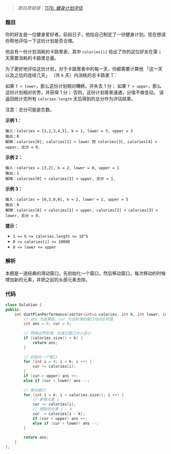 > *题目原链接：[1176. 健身计划评估](https://leetcode-cn.com/contest/weekly-contest-152/problems/diet-plan-performance/)*

### 题目

你的好友是一位健身爱好者。前段日子，他给自己制定了一份健身计划。现在想请你帮他评估一下这份计划是否合理。

他会有一份计划消耗的卡路里表，其中 `calories[i]` 给出了你的这位好友在第 `i` 天需要消耗的卡路里总量。

为了更好地评估这份计划，对于卡路里表中的每一天，你都需要计算他 「这一天以及之后的连续几天」 （共 k 天）内消耗的总卡路里 T：

如果 `T < lower`，那么这份计划相对糟糕，并失去 1 分； 
如果 `T > upper`，那么这份计划相对优秀，并获得 1 分；
否则，这份计划普普通通，分值不做变动。
请返回统计完所有 `calories.length` 天后得到的总分作为评估结果。

注意：总分可能是负数。

**示例 1：**

```
输入：calories = [1,2,3,4,5], k = 1, lower = 3, upper = 3
输出：0
解释：calories[0], calories[1] < lower 而 calories[3], calories[4] > upper, 总分 = 0.
```

**示例 2：**

```
输入：calories = [3,2], k = 2, lower = 0, upper = 1
输出：1
解释：calories[0] + calories[1] > upper, 总分 = 1.
```

**示例 3：**

```
输入：calories = [6,5,0,0], k = 2, lower = 1, upper = 5
输出：0
解释：calories[0] + calories[1] > upper, calories[2] + calories[3] < lower, 总分 = 0.
```

**提示：**

- `1 <= k <= calories.length <= 10^5`
- `0 <= calories[i] <= 20000`
- `0 <= lower <= upper`

### 解析

本题是一道经典的滑动窗口。先初始化一个窗口，然后移动窗口，每次移动的时候增加新的元素，并把之前的头部元素去除。

### 代码

```cpp
class Solution {
public:
    int dietPlanPerformance(vector<int>& calories, int k, int lower, int upper) {
        // ans 为结果值，cur 为当前滑动窗口内的总和值
        int ans = 0, cur = 0;
        
        // 特殊边界处理，长度比窗口大小还小
        if (calories.size() < k) {
            return ans;
        }
        
        // 初始化一个窗口
        for (int i = 0; i < k; i ++) {
            cur += calories[i];
        }
        if (cur > upper) ans ++;
        else if (cur < lower) ans --;
        
        // 移动窗口
        for (int i = k; i < calories.size(); i ++) {
            // 新增元素 i
            cur += calories[i];
            // 移除的元素 i - k
            cur -= calories[i - k];
            if (cur > upper) ans ++;
            else if (cur < lower) ans --;
        }
        
        return ans;
    }
};
```